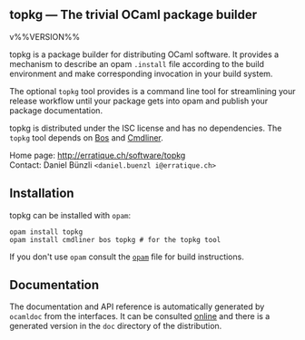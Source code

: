 topkg — The trivial OCaml package builder
-------------------------------------------------------------------------------
v%%VERSION%%

topkg is a package builder for distributing OCaml software. It
provides a mechanism to describe an opam `.install` file according to
the build environment and make corresponding invocation in your build
system.

The optional `topkg` tool provides is a command line tool for
streamlining your release workflow until your package gets into opam
and publish your package documentation.

topkg is distributed under the ISC license and has no dependencies.
The `topkg` tool depends on [Bos][bos] and [Cmdliner][cmdliner].

[bos]: http://erratique.ch/software/bos
[cmdliner]: http://erratique.ch/software/cmdliner


Home page: http://erratique.ch/software/topkg  
Contact: Daniel Bünzli `<daniel.buenzl i@erratique.ch>`

## Installation

topkg can be installed with `opam`:

    opam install topkg
    opam install cmdliner bos topkg # for the topkg tool

If you don't use `opam` consult the [`opam`](opam) file for build
instructions.

## Documentation

The documentation and API reference is automatically generated by
`ocamldoc` from the interfaces. It can be consulted [online][doc]
and there is a generated version in the `doc` directory of the
distribution.

[doc]: http://erratique.ch/software/topkg/doc

